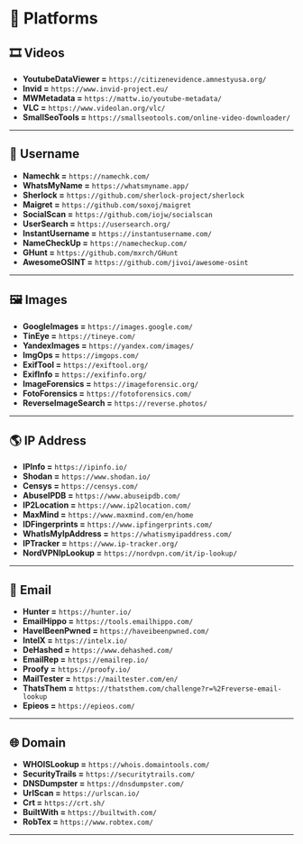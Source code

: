 # 🧮 Platforms

## 🎞️ Videos
- **YoutubeDataViewer =** `https://citizenevidence.amnestyusa.org/`
- **Invid =** `https://www.invid-project.eu/`
- **MWMetadata =** `https://mattw.io/youtube-metadata/`
- **VLC =** `https://www.videolan.org/vlc/`
- **SmallSeoTools =** `https://smallseotools.com/online-video-downloader/`
---

## 👤 Username

- **Namechk =** `https://namechk.com/`
- **WhatsMyName =** `https://whatsmyname.app/`
- **Sherlock =** `https://github.com/sherlock-project/sherlock`
- **Maigret =** `https://github.com/soxoj/maigret`
- **SocialScan =** `https://github.com/iojw/socialscan`
- **UserSearch =** `https://usersearch.org/`
- **InstantUsername =** `https://instantusername.com/`
- **NameCheckUp =** `https://namecheckup.com/`
- **GHunt =** `https://github.com/mxrch/GHunt`
- **AwesomeOSINT =** `https://github.com/jivoi/awesome-osint`
---

## 🖼️ Images
- **GoogleImages =** `https://images.google.com/`
- **TinEye =** `https://tineye.com/`
- **YandexImages =** `https://yandex.com/images/`
- **ImgOps =** `https://imgops.com/`
- **ExifTool =** `https://exiftool.org/`
- **ExifInfo =** `https://exifinfo.org/`
- **ImageForensics =** `https://imageforensic.org/`
- **FotoForensics =** `https://fotoforensics.com/`
- **ReverseImageSearch =** `https://reverse.photos/`
---

## 🌎 IP Address

- **IPInfo =** `https://ipinfo.io/`
- **Shodan =** `https://www.shodan.io/`
- **Censys =** `https://censys.com/`
- **AbuseIPDB =** `https://www.abuseipdb.com/`
- **IP2Location =** `https://www.ip2location.com/`
- **MaxMind =** `https://www.maxmind.com/en/home`
- **IDFingerprints =** `https://www.ipfingerprints.com/`
- **WhatIsMyIpAddress =** `https://whatismyipaddress.com/`
- **IPTracker =** `https://www.ip-tracker.org/`
- **NordVPNIpLookup =** `https://nordvpn.com/it/ip-lookup/`
---

## 📧 Email

- **Hunter =** `https://hunter.io/`
- **EmailHippo =** `https://tools.emailhippo.com/`
- **HaveIBeenPwned =** `https://haveibeenpwned.com/`
- **IntelX =** `https://intelx.io/`
- **DeHashed =** `https://www.dehashed.com/`
- **EmailRep =** `https://emailrep.io/`
- **Proofy =** `https://proofy.io/`
- **MailTester =** `https://mailtester.com/en/`
- **ThatsThem =** `https://thatsthem.com/challenge?r=%2Freverse-email-lookup`
- **Epieos =** `https://epieos.com/`
---

## 🌐 Domain

- **WHOISLookup =** `https://whois.domaintools.com/`
- **SecurityTrails =** `https://securitytrails.com/`
- **DNSDumpster =** `https://dnsdumpster.com/`
- **UrlScan =** `https://urlscan.io/`
- **Crt =** `https://crt.sh/`
- **BuiltWith =** `https://builtwith.com/`
- **RobTex =** `https://www.robtex.com/`
---
